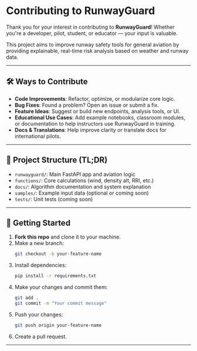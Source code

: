 # Contributing to RunwayGuard

Thank you for your interest in contributing to **RunwayGuard**! Whether you're a developer, pilot, student, or educator — your input is valuable.

This project aims to improve runway safety tools for general aviation by providing explainable, real-time risk analysis based on weather and runway data.

---

## 🛠️ Ways to Contribute

- **Code Improvements**: Refactor, optimize, or modularize core logic.
- **Bug Fixes**: Found a problem? Open an issue or submit a fix.
- **Feature Ideas**: Suggest or build new endpoints, analysis tools, or UI.
- **Educational Use Cases**: Add example notebooks, classroom modules, or documentation to help instructors use RunwayGuard in training.
- **Docs & Translations**: Help improve clarity or translate docs for international pilots.

---

## 📁 Project Structure (TL;DR)

- `runwayguard/`: Main FastAPI app and aviation logic
- `functions/`: Core calculations (wind, density alt, RRI, etc.)
- `docs/`: Algorithm documentation and system explanation
- `samples/`: Example input data (optional or coming soon)
- `tests/`: Unit tests (coming soon)

---

## 🚀 Getting Started

1. **Fork this repo** and clone it to your machine.
2. Make a new branch:  
   ```bash
   git checkout -b your-feature-name
   ```
3. Install dependencies:  
   ```bash
   pip install -r requirements.txt
   ```
4. Make your changes and commit them:  
   ```bash
   git add .
   git commit -m "Your commit message"
   ```
5. Push your changes:  
   ```bash
   git push origin your-feature-name
   ```
6. Create a pull request.

---

